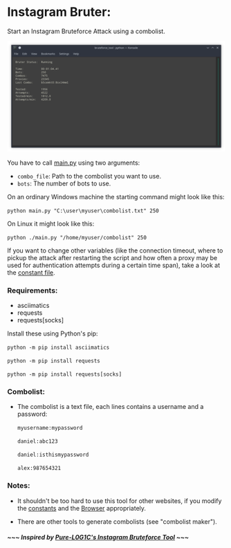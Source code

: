 # Instagram Bruter:

Start an Instagram Bruteforce Attack using a combolist.

![Instagram-Bruter example](https://github.com/Castorps/Instagram-Bruter/blob/master/images/example.png)

You have to call [main.py](https://github.com/Castorps/Instagram-Bruter/blob/master/main.py) using two arguments:
  - `combo_file`: Path to the combolist you want to use.
  - `bots`: The number of bots to use.

On an ordinary Windows machine the starting command might look like this:

`python main.py "C:\user\myuser\combolist.txt" 250`

On Linux it might look like this:

`python ./main.py "/home/myuser/combolist" 250`


If you want to change other variables (like the connection timeout, where to pickup the attack after restarting the script and how often a proxy may be used for authentication attempts during a certain time span), take a look at the [constant file](https://github.com/Castorps/Instagram-Bruter/blob/master/module/const.py).


### Requirements:
  - asciimatics
  - requests
  - requests[socks]
 
 Install these using Python's pip:
 
  `python -m pip install asciimatics`

  `python -m pip install requests`
   
  `python -m pip install requests[socks]`


### Combolist:
  - The combolist is a text file, each lines contains a username and a password: 
  
    `myusername:mypassword`

    `daniel:abc123`

    `daniel:isthismypassword`

    `alex:987654321`


### Notes:
  - It shouldn't be too hard to use this tool for other websites, if you modify the [constants](https://github.com/Castorps/Instagram-Bruter/blob/master/module/const.py) and the [Browser](https://github.com/Castorps/Instagram-Bruter/blob/master/module/browser.py) appropriately.

  - There are other tools to generate combolists (see "combolist maker").


##### ~~~ Inspired by [Pure-L0G1C's Instagram Bruteforce Tool](https://github.com/Pure-L0G1C/Instagram) ~~~


